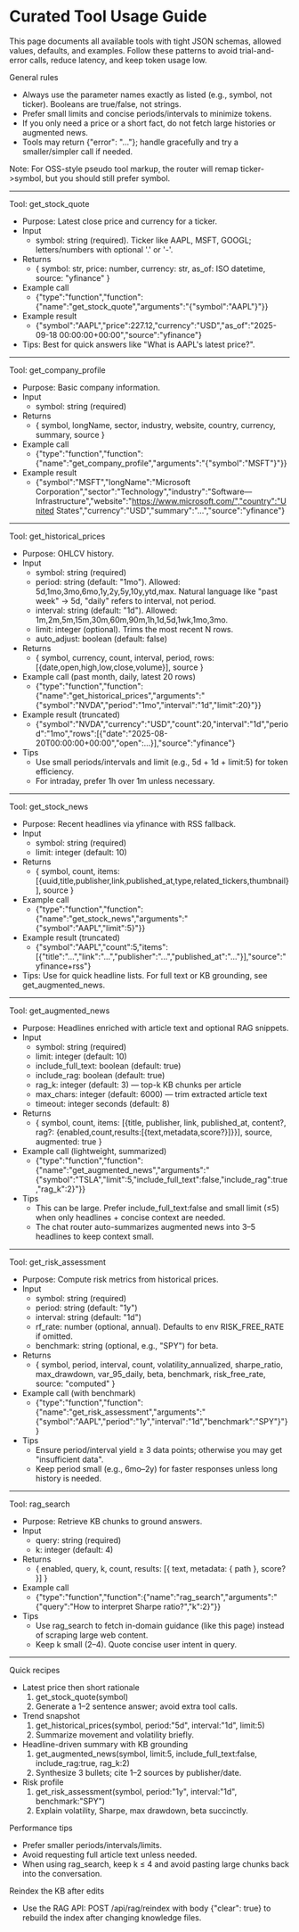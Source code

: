 # Curated Tool Usage Guide

This page documents all available tools with tight JSON schemas, allowed values, defaults, and examples. Follow these patterns to avoid trial-and-error calls, reduce latency, and keep token usage low.

General rules
- Always use the parameter names exactly as listed (e.g., symbol, not ticker). Booleans are true/false, not strings.
- Prefer small limits and concise periods/intervals to minimize tokens.
- If you only need a price or a short fact, do not fetch large histories or augmented news.
- Tools may return {"error": "..."}; handle gracefully and try a smaller/simpler call if needed.

Note: For OSS-style pseudo tool markup, the router will remap ticker->symbol, but you should still prefer symbol.

---

Tool: get_stock_quote
- Purpose: Latest close price and currency for a ticker.
- Input
  - symbol: string (required). Ticker like AAPL, MSFT, GOOGL; letters/numbers with optional '.' or '-'.
- Returns
  - { symbol: str, price: number, currency: str, as_of: ISO datetime, source: "yfinance" }
- Example call
  - {"type":"function","function":{"name":"get_stock_quote","arguments":"{\"symbol\":\"AAPL\"}"}}
- Example result
  - {"symbol":"AAPL","price":227.12,"currency":"USD","as_of":"2025-09-18 00:00:00+00:00","source":"yfinance"}
- Tips: Best for quick answers like "What is AAPL's latest price?".

---

Tool: get_company_profile
- Purpose: Basic company information.
- Input
  - symbol: string (required)
- Returns
  - { symbol, longName, sector, industry, website, country, currency, summary, source }
- Example call
  - {"type":"function","function":{"name":"get_company_profile","arguments":"{\"symbol\":\"MSFT\"}"}}
- Example result
  - {"symbol":"MSFT","longName":"Microsoft Corporation","sector":"Technology","industry":"Software—Infrastructure","website":"https://www.microsoft.com/","country":"United States","currency":"USD","summary":"...","source":"yfinance"}

---

Tool: get_historical_prices
- Purpose: OHLCV history.
- Input
  - symbol: string (required)
  - period: string (default: "1mo"). Allowed: 5d,1mo,3mo,6mo,1y,2y,5y,10y,ytd,max. Natural language like "past week" → 5d, "daily" refers to interval, not period.
  - interval: string (default: "1d"). Allowed: 1m,2m,5m,15m,30m,60m,90m,1h,1d,5d,1wk,1mo,3mo.
  - limit: integer (optional). Trims the most recent N rows.
  - auto_adjust: boolean (default: false)
- Returns
  - { symbol, currency, count, interval, period, rows: [{date,open,high,low,close,volume}], source }
- Example call (past month, daily, latest 20 rows)
  - {"type":"function","function":{"name":"get_historical_prices","arguments":"{\"symbol\":\"NVDA\",\"period\":\"1mo\",\"interval\":\"1d\",\"limit\":20}"}}
- Example result (truncated)
  - {"symbol":"NVDA","currency":"USD","count":20,"interval":"1d","period":"1mo","rows":[{"date":"2025-08-20T00:00:00+00:00","open":...}],"source":"yfinance"}
- Tips
  - Use small periods/intervals and limit (e.g., 5d + 1d + limit:5) for token efficiency.
  - For intraday, prefer 1h over 1m unless necessary.

---

Tool: get_stock_news
- Purpose: Recent headlines via yfinance with RSS fallback.
- Input
  - symbol: string (required)
  - limit: integer (default: 10)
- Returns
  - { symbol, count, items: [{uuid,title,publisher,link,published_at,type,related_tickers,thumbnail}], source }
- Example call
  - {"type":"function","function":{"name":"get_stock_news","arguments":"{\"symbol\":\"AAPL\",\"limit\":5}"}}
- Example result (truncated)
  - {"symbol":"AAPL","count":5,"items":[{"title":"...","link":"...","publisher":"...","published_at":"..."}],"source":"yfinance+rss"}
- Tips: Use for quick headline lists. For full text or KB grounding, see get_augmented_news.

---

Tool: get_augmented_news
- Purpose: Headlines enriched with article text and optional RAG snippets.
- Input
  - symbol: string (required)
  - limit: integer (default: 10)
  - include_full_text: boolean (default: true)
  - include_rag: boolean (default: true)
  - rag_k: integer (default: 3) — top-k KB chunks per article
  - max_chars: integer (default: 6000) — trim extracted article text
  - timeout: integer seconds (default: 8)
- Returns
  - { symbol, count, items: [{title, publisher, link, published_at, content?, rag?: {enabled,count,results:[{text,metadata,score?}]}}], source, augmented: true }
- Example call (lightweight, summarized)
  - {"type":"function","function":{"name":"get_augmented_news","arguments":"{\"symbol\":\"TSLA\",\"limit\":5,\"include_full_text\":false,\"include_rag\":true,\"rag_k\":2}"}}
- Tips
  - This can be large. Prefer include_full_text:false and small limit (≤5) when only headlines + concise context are needed.
  - The chat router auto-summarizes augmented news into 3–5 headlines to keep context small.

---

Tool: get_risk_assessment
- Purpose: Compute risk metrics from historical prices.
- Input
  - symbol: string (required)
  - period: string (default: "1y")
  - interval: string (default: "1d")
  - rf_rate: number (optional, annual). Defaults to env RISK_FREE_RATE if omitted.
  - benchmark: string (optional, e.g., "SPY") for beta.
- Returns
  - { symbol, period, interval, count, volatility_annualized, sharpe_ratio, max_drawdown, var_95_daily, beta, benchmark, risk_free_rate, source: "computed" }
- Example call (with benchmark)
  - {"type":"function","function":{"name":"get_risk_assessment","arguments":"{\"symbol\":\"AAPL\",\"period\":\"1y\",\"interval\":\"1d\",\"benchmark\":\"SPY\"}"}}
- Tips
  - Ensure period/interval yield ≥ 3 data points; otherwise you may get "insufficient data".
  - Keep period small (e.g., 6mo–2y) for faster responses unless long history is needed.

---

Tool: rag_search
- Purpose: Retrieve KB chunks to ground answers.
- Input
  - query: string (required)
  - k: integer (default: 4)
- Returns
  - { enabled, query, k, count, results: [{ text, metadata: { path }, score? }] }
- Example call
  - {"type":"function","function":{"name":"rag_search","arguments":"{\"query\":\"How to interpret Sharpe ratio?\",\"k\":2}"}}
- Tips
  - Use rag_search to fetch in-domain guidance (like this page) instead of scraping large web content.
  - Keep k small (2–4). Quote concise user intent in query.

---

Quick recipes
- Latest price then short rationale
  1) get_stock_quote(symbol)
  2) Generate a 1–2 sentence answer; avoid extra tool calls.
- Trend snapshot
  1) get_historical_prices(symbol, period:"5d", interval:"1d", limit:5)
  2) Summarize movement and volatility briefly.
- Headline-driven summary with KB grounding
  1) get_augmented_news(symbol, limit:5, include_full_text:false, include_rag:true, rag_k:2)
  2) Synthesize 3 bullets; cite 1–2 sources by publisher/date.
- Risk profile
  1) get_risk_assessment(symbol, period:"1y", interval:"1d", benchmark:"SPY")
  2) Explain volatility, Sharpe, max drawdown, beta succinctly.

Performance tips
- Prefer smaller periods/intervals/limits.
- Avoid requesting full article text unless needed.
- When using rag_search, keep k ≤ 4 and avoid pasting large chunks back into the conversation.

Reindex the KB after edits
- Use the RAG API: POST /api/rag/reindex with body {"clear": true} to rebuild the index after changing knowledge files.

